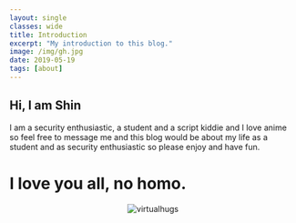 ```yaml
---
layout: single
classes: wide
title: Introduction
excerpt: "My introduction to this blog."
image: /img/gh.jpg
date: 2019-05-19
tags: [about]
---
```

## Hi, I am Shin
I am a security enthusiastic, a student and a script kiddie and I love anime so feel free to message me and this blog would be about my life as a student and as security enthusiastic so please enjoy and have fun. 
# I love you all, no homo.

<center><img src="https://media1.tenor.com/images/24ac13447f9409d41c1aecb923aedf81/tenor.gif?itemid=3972670" alt="virtualhugs"/></center>
